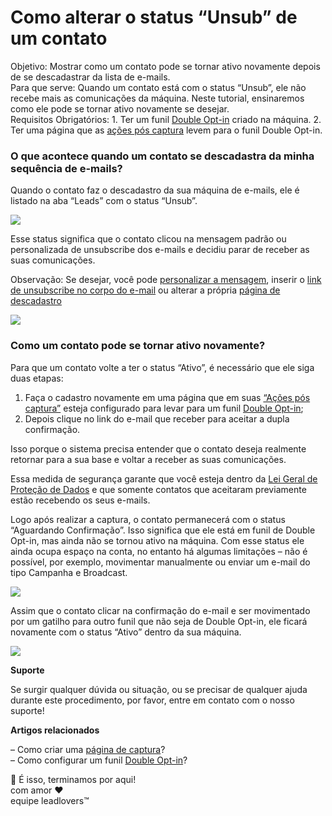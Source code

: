 # Como alterar o status “Unsub” de um contato

Objetivo: Mostrar como um contato pode se tornar ativo novamente depois de se descadastrar da lista de e-mails.\
Para que serve: Quando um contato está com o status “Unsub”, ele não recebe mais as comunicações da máquina. Neste tutorial, ensinaremos como ele pode se tornar ativo novamente se desejar.\
Requisitos Obrigatórios: 1. Ter um funil [Double Opt-in](https://suporte.love/funcao-double-opt-in/) criado na máquina. 2. Ter uma página que as [ações pós captura](https://suporte.love/acoes-pos-captura/) levem para o funil Double Opt-in.

### O que acontece quando um contato se descadastra da minha sequência de e-mails? <a href="#como-acontece" id="como-acontece"></a>

Quando o contato faz o descadastro da sua máquina de e-mails, ele é listado na aba “Leads” com o status “Unsub”.&#x20;

[![](https://legado.leadlovers.site/wp-content/uploads/2022/01/img01-7.png)](https://legado.leadlovers.site/wp-content/uploads/2022/01/img01-7.png)

Esse status significa que o contato clicou na mensagem padrão ou personalizada de unsubscribe dos e-mails e decidiu parar de receber as suas comunicações.

Observação: Se desejar, você pode [personalizar a mensagem](https://suporte.love/como-personalizar-a-pagina-de-descadastro/), inserir o [link de unsubscribe no corpo do e-mail](https://suporte.love/unsub-no-corpo-do-email/) ou alterar a própria [página de descadastro](https://suporte.love/como-personalizar-a-pagina-de-descadastro/)

[![](https://legado.leadlovers.site/wp-content/uploads/2022/01/img02-7.png)](https://legado.leadlovers.site/wp-content/uploads/2022/01/img02-7.png)

### Como um contato pode se tornar ativo novamente? <a href="#como-se-tornar-ativo" id="como-se-tornar-ativo"></a>

Para que um contato volte a ter o status “Ativo”, é necessário que ele siga duas etapas:

1. Faça o cadastro novamente em uma página que em suas [“Ações pós captura”](https://suporte.love/acoes-pos-captura/) esteja configurado para levar para um funil [Double Opt-in](https://suporte.love/funcao-double-opt-in/);
2. Depois clique no link do e-mail que receber para aceitar a dupla confirmação.&#x20;

Isso porque o sistema precisa entender que o contato deseja realmente retornar para a sua base e voltar a receber as suas comunicações.&#x20;

Essa medida de segurança garante que você esteja dentro da [Lei Geral de Proteção de Dados](https://suporte.love/lgpd/) e que somente contatos que aceitaram previamente estão recebendo os seus e-mails.

Logo após realizar a captura, o contato permanecerá com o status “Aguardando Confirmação”. Isso significa que ele está em funil de Double Opt-in, mas ainda não se tornou ativo na máquina. Com esse status ele ainda ocupa espaço na conta, no entanto há algumas limitações – não é possível, por exemplo, movimentar manualmente ou enviar um e-mail do tipo Campanha e Broadcast.

[![](https://legado.leadlovers.site/wp-content/uploads/2022/01/img03-6.png)](https://legado.leadlovers.site/wp-content/uploads/2022/01/img03-6.png)

Assim que o contato clicar na confirmação do e-mail e ser movimentado por um gatilho para outro funil que não seja de Double Opt-in, ele ficará novamente com o status “Ativo” dentro da sua máquina.

[![](https://legado.leadlovers.site/wp-content/uploads/2022/01/img04-7.png)](https://legado.leadlovers.site/wp-content/uploads/2022/01/img04-7.png)

**Suporte**

Se surgir qualquer dúvida ou situação, ou se precisar de qualquer ajuda durante este procedimento, por favor, entre em contato com o nosso suporte!

**Artigos relacionados**

– Como criar uma [página de captura](https://suporte.love/como-criar-e-configurar-uma-pagina-de-captura-no-editor-por-componentes/)?\
– Como configurar um funil [Double Opt-in](https://suporte.love/funcao-double-opt-in/)?

🏁 É isso, terminamos por aqui!\
com amor ❤\
equipe leadlovers™
